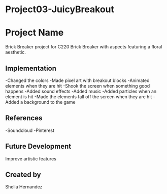 # Project03-JuicyBreakout

# Project Name
Brick Breaker project for C220 
Brick Breaker with aspects featuring a floral aesthetic.

## Implementation
-Changed the colors
-Made pixel art with breakout blocks
-Animated elements when they are hit
-Shook the screen when something good happens
-Added sound effects
-Added music
-Added particles when an element is hit
-Made the elements fall off the screen when they are hit
-Added a background to the game

## References
-Soundcloud
-Pinterest

## Future Development
Improve artistic features

## Created by
Shelia Hernandez
